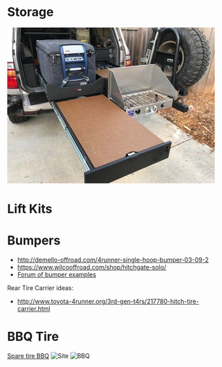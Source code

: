 <!-- TITLE: Mods -->
<!-- SUBTITLE: A quick summary of Mods -->
# Storage
![Img 20180225 Wa 0000](/uploads/img-20180225-wa-0000.jpg "Img 20180225 Wa 0000")
# Lift Kits
# Bumpers
* http://demello-offroad.com/4runner-single-hoop-bumper-03-09-2
* https://www.wilcooffroad.com/shop/hitchgate-solo/
* [Forum of bumper examples](http://www.toyota-4runner.org/3rd-gen-t4rs/102876-bumper-list.html)

Rear Tire Carrier ideas:
* http://www.toyota-4runner.org/3rd-gen-t4rs/217780-hitch-tire-carrier.html

# BBQ Tire
[Spare tire BBQ](https://www.frontrunneroutfitters.com/en/us/front-runner-spare-tire-mount-braai-bbq-grate.html)
![Site](https://lh6.googleusercontent.com/KiS28pt63O3_HQB5iwcKcAxO-tUQq0DzsMcN5422o-Z2dxe3WeAQFS5wUk_QB8-oMdQQIhUWFkiwYr_HcgkQ=w1920-h949-rw)
![BBQ](/uploads/front-runner-spare-tire-mount-braai-bbq-grate-vacc-023-3.jpg)

